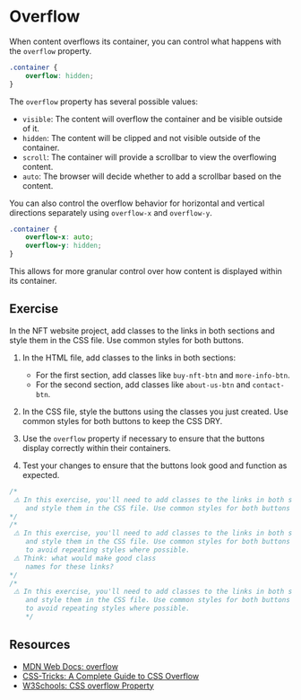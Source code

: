 # Overflow

When content overflows its container, you can control what happens with the `overflow` property.

```css
.container {
    overflow: hidden;
}
```

The `overflow` property has several possible values:

- `visible`: The content will overflow the container and be visible outside of it.
- `hidden`: The content will be clipped and not visible outside of the container.
- `scroll`: The container will provide a scrollbar to view the overflowing content.
- `auto`: The browser will decide whether to add a scrollbar based on the content.

You can also control the overflow behavior for horizontal and vertical directions separately using `overflow-x` and `overflow-y`.

```css
.container {
    overflow-x: auto;
    overflow-y: hidden;
}
```

This allows for more granular control over how content is displayed within its container.

## Exercise

In the NFT website project, add classes to the links in both sections and style them in the CSS file. Use common styles for both buttons.

1. In the HTML file, add classes to the links in both sections:
   - For the first section, add classes like `buy-nft-btn` and `more-info-btn`.
   - For the second section, add classes like `about-us-btn` and `contact-btn`.

2. In the CSS file, style the buttons using the classes you just created. Use common styles for both buttons to keep the CSS DRY.
3. Use the `overflow` property if necessary to ensure that the buttons display correctly within their containers.
4. Test your changes to ensure that the buttons look good and function as expected.

```css
/* 
 ⚠️ In this exercise, you'll need to add classes to the links in both sections of the HTML file
    and style them in the CSS file. Use common styles for both buttons
*/
/* 
 ⚠️ In this exercise, you'll need to add classes to the links in both sections of the HTML file
    and style them in the CSS file. Use common styles for both buttons
    to avoid repeating styles where possible.
 ⚠️ Think: what would make good class
    names for these links? 
*/  
/*
 ⚠️ In this exercise, you'll need to add classes to the links in both sections of the HTML file
    and style them in the CSS file. Use common styles for both buttons
    to avoid repeating styles where possible.
    */
```

## Resources

- [MDN Web Docs: overflow](https://developer.mozilla.org/en-US/docs/Web/CSS/overflow)
- [CSS-Tricks: A Complete Guide to CSS Overflow](https://css-tricks.com/almanac/properties/o/overflow/)
- [W3Schools: CSS overflow Property](https://www.w3schools.com/cssref/pr_pos_overflow.asp)
